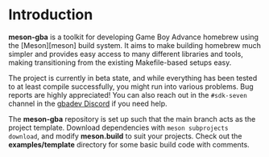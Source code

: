 # Introduction

**meson-gba** is a toolkit for developing Game Boy Advance homebrew using the
[Meson][meson] build system. It aims to make building homebrew much simpler and
provides easy access to many different libraries and tools, making transitioning
from the existing Makefile-based setups easy.

The project is currently in beta state, and while everything has been tested
to at least compile successfully, you might run into various problems. Bug
reports are highly appreciated! You can also reach out in the `#sdk-seven`
channel in the [gbadev Discord](https://discord.io/gbadev) if you need help.

The **meson-gba** repository is set up such that the main branch acts as the
project template. Download dependencies with `meson subprojects download`,
and modify **meson.build** to suit your projects. Check out the
**examples/template** directory for some basic build code with comments.
